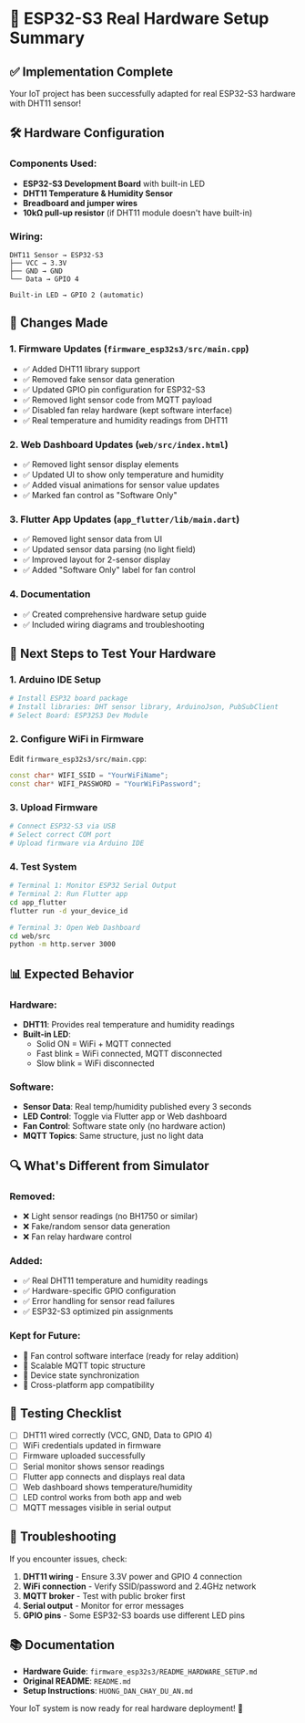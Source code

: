 # 🔧 ESP32-S3 Real Hardware Setup Summary

## ✅ Implementation Complete

Your IoT project has been successfully adapted for real ESP32-S3 hardware with DHT11 sensor!

## 🛠️ Hardware Configuration

### Components Used:
- **ESP32-S3 Development Board** with built-in LED
- **DHT11 Temperature & Humidity Sensor**
- **Breadboard and jumper wires**
- **10kΩ pull-up resistor** (if DHT11 module doesn't have built-in)

### Wiring:
```
DHT11 Sensor → ESP32-S3
├── VCC → 3.3V
├── GND → GND
└── Data → GPIO 4

Built-in LED → GPIO 2 (automatic)
```

## 📝 Changes Made

### 1. Firmware Updates (`firmware_esp32s3/src/main.cpp`)
- ✅ Added DHT11 library support
- ✅ Removed fake sensor data generation
- ✅ Updated GPIO pin configuration for ESP32-S3
- ✅ Removed light sensor code from MQTT payload
- ✅ Disabled fan relay hardware (kept software interface)
- ✅ Real temperature and humidity readings from DHT11

### 2. Web Dashboard Updates (`web/src/index.html`)
- ✅ Removed light sensor display elements
- ✅ Updated UI to show only temperature and humidity
- ✅ Added visual animations for sensor value updates
- ✅ Marked fan control as "Software Only"

### 3. Flutter App Updates (`app_flutter/lib/main.dart`)
- ✅ Removed light sensor data from UI
- ✅ Updated sensor data parsing (no light field)
- ✅ Improved layout for 2-sensor display
- ✅ Added "Software Only" label for fan control

### 4. Documentation
- ✅ Created comprehensive hardware setup guide
- ✅ Included wiring diagrams and troubleshooting

## 🚀 Next Steps to Test Your Hardware

### 1. Arduino IDE Setup
```bash
# Install ESP32 board package
# Install libraries: DHT sensor library, ArduinoJson, PubSubClient
# Select Board: ESP32S3 Dev Module
```

### 2. Configure WiFi in Firmware
Edit `firmware_esp32s3/src/main.cpp`:
```cpp
const char* WIFI_SSID = "YourWiFiName";
const char* WIFI_PASSWORD = "YourWiFiPassword";
```

### 3. Upload Firmware
```bash
# Connect ESP32-S3 via USB
# Select correct COM port
# Upload firmware via Arduino IDE
```

### 4. Test System
```bash
# Terminal 1: Monitor ESP32 Serial Output
# Terminal 2: Run Flutter app
cd app_flutter
flutter run -d your_device_id

# Terminal 3: Open Web Dashboard
cd web/src
python -m http.server 3000
```

## 📊 Expected Behavior

### Hardware:
- **DHT11**: Provides real temperature and humidity readings
- **Built-in LED**: 
  - Solid ON = WiFi + MQTT connected
  - Fast blink = WiFi connected, MQTT disconnected
  - Slow blink = WiFi disconnected

### Software:
- **Sensor Data**: Real temp/humidity published every 3 seconds
- **LED Control**: Toggle via Flutter app or Web dashboard
- **Fan Control**: Software state only (no hardware action)
- **MQTT Topics**: Same structure, just no light data

## 🔍 What's Different from Simulator

### Removed:
- ❌ Light sensor readings (no BH1750 or similar)
- ❌ Fake/random sensor data generation
- ❌ Fan relay hardware control

### Added:
- ✅ Real DHT11 temperature and humidity readings
- ✅ Hardware-specific GPIO configuration
- ✅ Error handling for sensor read failures
- ✅ ESP32-S3 optimized pin assignments

### Kept for Future:
- 🔄 Fan control software interface (ready for relay addition)
- 🔄 Scalable MQTT topic structure
- 🔄 Device state synchronization
- 🔄 Cross-platform app compatibility

## 🎯 Testing Checklist

- [ ] DHT11 wired correctly (VCC, GND, Data to GPIO 4)
- [ ] WiFi credentials updated in firmware
- [ ] Firmware uploaded successfully
- [ ] Serial monitor shows sensor readings
- [ ] Flutter app connects and displays real data
- [ ] Web dashboard shows temperature/humidity
- [ ] LED control works from both app and web
- [ ] MQTT messages visible in serial output

## 🔧 Troubleshooting

If you encounter issues, check:
1. **DHT11 wiring** - Ensure 3.3V power and GPIO 4 connection
2. **WiFi connection** - Verify SSID/password and 2.4GHz network
3. **MQTT broker** - Test with public broker first
4. **Serial output** - Monitor for error messages
5. **GPIO pins** - Some ESP32-S3 boards use different LED pins

## 📚 Documentation

- **Hardware Guide**: `firmware_esp32s3/README_HARDWARE_SETUP.md`
- **Original README**: `README.md`
- **Setup Instructions**: `HUONG_DAN_CHAY_DU_AN.md`

Your IoT system is now ready for real hardware deployment! 🎉
